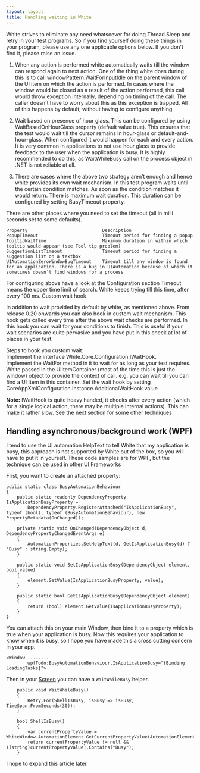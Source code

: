 ```yaml
---
layout: layout
title: Handling waiting in White
---
```


White strives to eliminate any need whatsoever for doing Thread.Sleep and retry in your test programs. So if you find yourself doing these things in your program, please use any one applicable options below. If you don't find it, please raise an issue.

1. When any action is performed white automatically waits till the window can respond again to next action. One of the thing white does during this is to call windowPattern.WaitForInputIdle on the parent window of the UI item on which the action is performed. In cases where the window would be closed as a result of the action performed, this call would throw exception internally, depending on timing of the call. The caller doesn't have to worry about this as this exception is trapped.
All of this happens by default, without having to configure anything.

2. Wait based on presence of hour glass. This can be configured by using WaitBasedOnHourGlass property (default value true). This ensures that the test would wait till the cursor remains in hour-glass or default-and-hour-glass. When configured it would happen for each and every action. It is very common in applications to not use hour glass to provide feedback to the user when the application is busy. It is highly recommended to do this, as WaitWhileBusy call on the process object in .NET is not reliable at all.

3. There are cases where the above two strategy aren’t enough and hence white provides its own wait mechanism. In this test program waits until the certain condition matches. As soon as the condition matches it would return. There is maximum wait duration. This duration can be configured by setting BusyTimeout property.

There are other places where you need to set the timeout (all in milli seconds set to some defaults).

    Property                            Description  
    PopupTimeout                        Timeout period for finding a popup  
    TooltipWaitTime                     Maximum duration in within which tooltip would appear (see Tool tip problem)  
    SuggestionListTimeout               Timeout period for finding a suggestion list on a textbox  
    UIAutomationZeroWindowBugTimeout    Timeout till any window is found for an application. There is a bug in UIAutomation because of which it sometimes doesn’t find windows for a process  

For configuring above have a look at the Configuration section
Timeout means the upper time limit of search. White keeps trying till this time, after every 100 ms.
Custom wait hook

In addition to wait provided by default by white, as mentioned above. From release 0.20 onwards you can also hook in custom wait mechanism. This hook gets called every time after the above wait checks are performed. In this hook you can wait for your conditions to finish. This is useful if your wait scenarios are quite pervasive and you have put in this check at lot of places in your test.

Steps to hook you custom wait:  
Implement the interface White.Core.Configuration.IWaitHook.  
Implement the WaitFor method in it to wait for as long as your test requires. White passed in the UIItemContainer (most of the time this is just the window) object to provide the context of call. e.g. you can wait till you can find a UI Item in this container.
Set the wait hook by setting CoreAppXmlConfiguration.Instance.AdditionalWaitHook value

**Note:** IWaitHook is quite heavy handed, it checks after every action (which for a single logical action, there may be multiple internal actions). This can make it rather slow. See the next section for some other techniques

## Handling asynchronous/background work (WPF)
I tend to use the UI automation HelpText to tell White that my application is busy, this approach is not supported by White out of the box, so you will have to put it in yourself. These code samples are for WPF, but the technique can be used in other UI Frameworks

First, you want to create an attached property:

    public static class BusyAutomationBehaviour
    {
        public static readonly DependencyProperty IsApplicationBusyProperty =
            DependencyProperty.RegisterAttached("IsApplicationBusy", typeof (bool), typeof (BusyAutomationBehaviour), new PropertyMetadata(OnChanged));

        private static void OnChanged(DependencyObject d, DependencyPropertyChangedEventArgs e)
        {
            AutomationProperties.SetHelpText(d, GetIsApplicationBusy(d) ? "Busy" : string.Empty);           
        }

        public static void SetIsApplicationBusy(DependencyObject element, bool value)
        {
            element.SetValue(IsApplicationBusyProperty, value);
        }

        public static bool GetIsApplicationBusy(DependencyObject element)
        {
            return (bool) element.GetValue(IsApplicationBusyProperty);
        }
    }

You can attach this on your main Window, then bind it to a property which is true when your application is busy. Now this requires your application to know when it is busy, so I hope you have made this a cross cutting concern in your app.

    <Window ........
            wpfTodo:BusyAutomationBehaviour.IsApplicationBusy="{Binding LoadingTasks}">

Then in your [Screen](wiki\ScreenPattern) you can have a `WaitWhileBusy` helper.

        public void WaitWhileBusy()
        {
            Retry.For(ShellIsBusy, isBusy => isBusy, TimeSpan.FromSeconds(30));
        }

        bool ShellIsBusy()
        {
            var currentPropertyValue = WhiteWindow.AutomationElement.GetCurrentPropertyValue(AutomationElement.HelpTextProperty);
            return currentPropertyValue != null && ((string)currentPropertyValue).Contains("Busy");
        }

I hope to expand this article later.